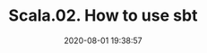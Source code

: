 ---
title: Scala.02. How to use sbt
date: 2020-08-01 19:38:57
tags: [Scala, help]
categories: Scala
---